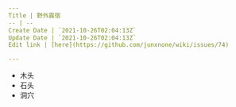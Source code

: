 ```yaml
---
Title | 野外露宿
-- | --
Create Date | `2021-10-26T02:04:13Z`
Update Date | `2021-10-26T02:04:13Z`
Edit link | [here](https://github.com/junxnone/wiki/issues/74)

---
```

- 木头
- 石头
- 洞穴
